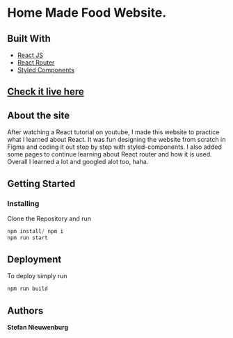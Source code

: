 # Home Made Food Website.

## Built With

- [React JS](https://reactjs.org/)
- [React Router](https://github.com/ReactTraining/react-router)
- [Styled Components](https://www.styled-components.com)


## [Check it live here](https://****/)


## About the site

After watching a React tutorial on youtube, I made this website to practice what I learned about React. It was fun designing the website from scratch in Figma and coding it out step by step with styled-components. I also added some pages to continue learning about React router and how it is used. Overall I learned a lot and googled alot too, haha.


## Getting Started

### Installing

Clone the Repository and run

```js
npm install/ npm i
npm run start
```

## Deployment

To deploy simply run

```js
npm run build
```


## Authors

**Stefan Nieuwenburg** 
